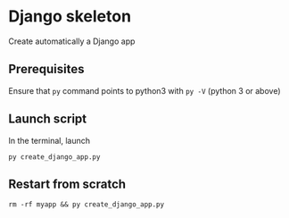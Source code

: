 # Django skeleton

Create automatically a Django app

## Prerequisites

Ensure that `py` command points to python3 with `py -V` (python 3 or above)

## Launch script

In the terminal, launch

```shell
py create_django_app.py
```

## Restart from scratch

```shell
rm -rf myapp && py create_django_app.py
```
